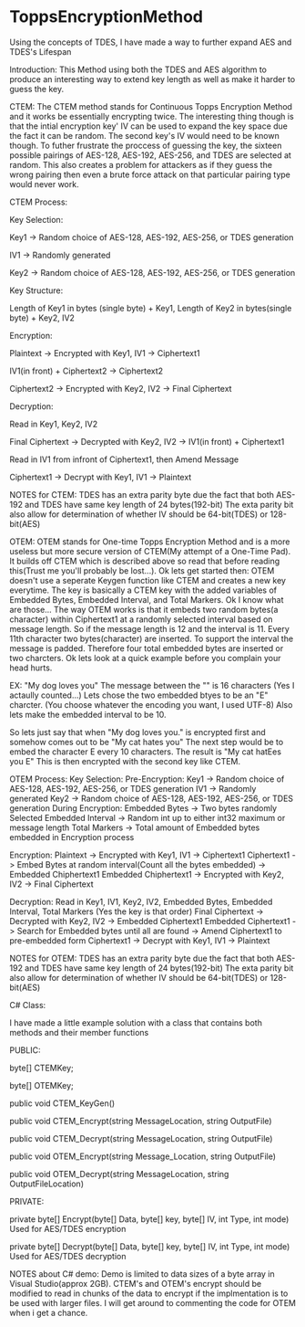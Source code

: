 # ToppsEncryptionMethod
Using the concepts of TDES, I have made a way to further expand AES and TDES's Lifespan

Introduction:
This Method using both the TDES and AES algorithm to produce an interesting way to extend key length
as well as make it harder to guess the key.

CTEM:
The CTEM method stands for Continuous Topps Encryption Method and it works be essentially encrypting twice.
The interesting thing though is that the intial encryption key' IV can be used to expand the key space due the fact it can be random.
The second key's IV would need to be known though.
To futher frustrate the proccess of guessing the key, the sixteen possible pairings of AES-128, AES-192, AES-256, and TDES are selected at random. 
This also creates a problem for attackers as if they guess the wrong pairing then even a brute force attack on that particular pairing type would never work.

CTEM Process:

Key Selection:

Key1 -> Random choice of AES-128, AES-192, AES-256, or TDES generation

IV1 -> Randomly generated

Key2 -> Random choice of AES-128, AES-192, AES-256, or TDES generation

Key Structure:

Length of Key1 in bytes (single byte) + Key1, Length of Key2 in bytes(single byte) + Key2, IV2

Encryption:

Plaintext -> Encrypted with Key1, IV1 -> Ciphertext1

IV1(in front) + Ciphertext2 -> Ciphertext2

Ciphertext2 -> Encrypted with Key2, IV2 -> Final Ciphertext


Decryption:

Read in Key1, Key2, IV2

Final Ciphertext -> Decrypted with Key2, IV2 -> IV1(in front) + Ciphertext1

Read in IV1 from infront of Ciphertext1, then Amend Message

Ciphertext1 -> Decrypt with Key1, IV1 -> Plaintext


NOTES for CTEM:
TDES has an extra parity byte due the fact that both AES-192 and TDES have same key length of 24 bytes(192-bit)
The exta parity bit also allow for determination of whether IV should be 64-bit(TDES) or 128-bit(AES)

OTEM:
OTEM stands for One-time Topps Encryption Method and is a more useless but more secure version of CTEM(My attempt of a One-Time Pad).
It builds off CTEM which is described above so read that before reading this(Trust me you'll probably be lost...).
Ok lets get started then:
OTEM doesn't use a seperate Keygen function like CTEM and creates a new key everytime.
The key is basically a CTEM key with the added variables of Embedded Bytes, Embedded Interval, and Total Markers.
Ok I know what are those...
The way OTEM works is that it embeds two random bytes(a character) within Ciphertext1 at a randomly selected interval based on message length. 
So if the message length is 12 and the interval is 11. 
Every 11th character two bytes(character) are inserted.
To support the interval the message is padded.
Therefore four total embedded bytes are inserted or two charcters.
Ok lets look at a quick example before you complain your head hurts.

EX:
"My dog loves you" The message between the "" is 16 characters (Yes I actaully counted...)
Lets chose the two embedded btyes to be an "E" charcter. (You choose whatever the encoding you want, I used UTF-8)
Also lets make the embedded interval to be 10.

So lets just say that when "My dog loves you." is encrypted first and somehow comes out to be "My cat hates you"
The next step would be to embed the character E every 10 characters.
The result is "My cat hatEes you    E"
This is then encrypted with the second key like CTEM.

OTEM Process:
Key Selection:
Pre-Encryption:
Key1 -> Random choice of AES-128, AES-192, AES-256, or TDES generation
IV1 -> Randomly generated
Key2 -> Random choice of AES-128, AES-192, AES-256, or TDES generation
During Encryption:
Embedded Bytes -> Two bytes randomly Selected
Embedded Interval -> Random int up to either int32 maximum or message length
Total Markers -> Total amount of Embedded bytes embedded in Encryption process

Encryption:
Plaintext -> Encrypted with Key1, IV1 -> Ciphertext1
Ciphertext1 -> Embed Bytes at random interval(Count all the bytes embedded) -> Embedded Chiphertext1
Embedded Chiphertext1 -> Encrypted with Key2, IV2 -> Final Ciphertext

Decryption:
Read in Key1, IV1, Key2, IV2, Embedded Bytes, Embedded Interval, Total Markers (Yes the key is that order)
Final Ciphertext -> Decrypted with Key2, IV2 -> Embedded Ciphertext1
Embedded Ciphertext1 -> Search for Embedded bytes until all are found -> Amend Ciphertext1 to pre-embedded form
Ciphertext1 -> Decrypt with Key1, IV1 -> Plaintext

NOTES for OTEM:
TDES has an extra parity byte due the fact that both AES-192 and TDES have same key length of 24 bytes(192-bit)
The exta parity bit also allow for determination of whether IV should be 64-bit(TDES) or 128-bit(AES)

C# Class:

I have made a little example solution with a class that contains both methods and their member functions

PUBLIC:

byte[] CTEMKey;

byte[] OTEMKey;

public void CTEM_KeyGen()

public void CTEM_Encrypt(string MessageLocation, string OutputFile)

public void CTEM_Decrypt(string MessageLocation, string OutputFile)

public void OTEM_Encrypt(string Message_Location, string OutputFile)

public void OTEM_Decrypt(string MessageLocation, string OutputFileLocation)


PRIVATE:

private byte[] Encrypt(byte[] Data, byte[] key, byte[] IV, int Type, int mode) Used for AES/TDES encryption

private byte[] Decrypt(byte[] Data, byte[] key, byte[] IV, int Type, int mode) Used for AES/TDES decryption

NOTES about C# demo:
Demo is limited to data sizes of a byte array in Visual Studio(approx 2GB).
CTEM's and OTEM's encrypt should be modified to read in chunks of the data to encrypt if the implmentation is to be used with larger files.
I will get around to commenting the code for OTEM when i get a chance.
